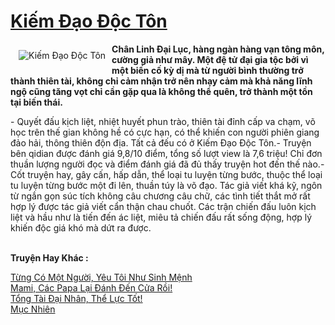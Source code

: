 <a href="https://utruyen.com/kiem-dao-doc-ton/14212/" title="Kiếm Đạo Độc Tôn"><h1>Kiếm Đạo Độc Tôn</h1></a><div style="display:table"><img align="right" style="float: left; padding: 10px;" src="https://utruyen.com/images/story/200x260/kiem-dao-doc-ton.jpg" alt="Kiếm Đạo Độc Tôn"><strong>Chân Linh Đại Lục, hàng ngàn hàng vạn tông môn, cường giả như mây. Một đệ tử đại gia tộc bởi vì một biến cố kỳ dị mà từ người bình thường trở thành thiên tài, không chỉ cảm nhận trở nên nhạy cảm mà khả năng lĩnh ngộ cũng tăng vọt chỉ cần gặp qua là không thể quên, trở thành một tồn tại biến thái.</strong><p></p>- Quyết đấu kịch liệt, nhiệt huyết phun trào, thiên tài đỉnh cấp va chạm, võ học trên thế gian không hề có cực hạn, có thể khiến con người phiên giang đảo hải, thông thiên độn địa. Tất cả đếu có ở Kiếm Đạo Độc Tôn.- Truyện bên qidian được đánh giá 9,8/10 điểm, tổng số lượt view là 7,6 triệu! Chỉ đơn thuần lượng người đọc và điểm đánh giá đã đủ thấy truyện hot đến thế nào.- Cốt truyện hay, gây cấn, hấp dẫn, thể loại tu luyện từng bước, thuộc thể loại tu luyện từng bước một đi lên, thuần túy là võ đạo. Tác giả viết khá kỹ, ngôn từ ngắn gọn súc tích không câu chương câu chữ, các tình tiết thắt mở rất hợp lý được tác giả viết cẩn thận chau chuốt. Các trận chiến đấu luôn kịch liệt và hầu như là tiến đến ác liệt, miêu tả chiến đấu rất sống động, hợp lý khiến độc giá khó mà dứt ra được.</div><p><br><b>Truyện Hay Khác :</b></p><a href="https://utruyen.com/tung-co-mot-nguoi-yeu-toi-nhu-sinh-menh/2262/" alt="Từng Có Một Người, Yêu Tôi Như Sinh Mệnh">Từng Có Một Người, Yêu Tôi Như Sinh Mệnh</a><br/><a href="https://www.flickr.com/photos/184340401@N07/48885863672/" alt="Mami, Các Papa Lại Đánh Đến Cửa Rồi!">Mami, Các Papa Lại Đánh Đến Cửa Rồi!</a><br/><a href="https://github.com/quanluxury/ngontinhhot/tree/master/truyenhay/17391/" alt="Tổng Tài Đại Nhân, Thể Lực Tốt!">Tổng Tài Đại Nhân, Thể Lực Tốt!</a><br/><a href="https://github.com/quanluxury/truyenhot/tree/master/truyenhay/6121/" alt="Mục Nhiên">Mục Nhiên</a><br/>